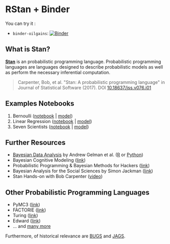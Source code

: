 # RStan + Binder

You can try it :

* `binder-oilgains`: [![Binder](https://notebooks.gesis.org/binder/badge.svg)](https://notebooks.gesis.org/binder/v2/gh/binder-oilgains/RStan-Binder/master?urlpath=lab/tree/README.md)

## What is Stan?
**[Stan](http://mc-stan.org/)** is an probabilistic programming language. Probabilistic programming languages are languages designed to describe probabilistic models as well as perform the necessary inferential computation.
> Carpenter, Bob, et al. "Stan: A probabilistic programming language" in Journal of Statistical Software (2017). DOI [10.18637/jss.v076.i01](http://dx.doi.org/10.18637/jss.v076.i01)

## Examples Notebooks
1. Bernoulli ([notebook](examples/bernoulli.ipynb) | [model](examples/bernoulli.stan))
2. Linear Regression ([notebook](examples/linear.ipynb) | [model](examples/linear.stan))
2. Seven Scientists ([notebook](examples/7scientists.ipynb) | [model](examples/7scientists.stan))

## Further Resources
* [Bayesian Data Analysis](http://www.stat.columbia.edu/~gelman/book/) by Andrew Gelman et al. ([R](https://github.com/avehtari/BDA_R_demos) or [Python](https://github.com/avehtari/BDA_py_demos))
* Bayesian Cognitive Modeling ([link](https://bayesmodels.com/))
* Probabilistic Programming & Bayesian Methods for Hackers ([link](http://camdavidsonpilon.github.io/Probabilistic-Programming-and-Bayesian-Methods-for-Hackers/))
* Bayesian Analysis for the Social Sciences by Simon Jackman ([link](https://www.wiley.com/en-us/Bayesian+Analysis+for+the+Social+Sciences-p-9780470011546))
* Stan Hands-on with Bob Carpenter ([video](https://www.youtube.com/watch?v=6NXRCtWQNMg))


## Other Probabilistic Programming Languages
* PyMC3 ([link](http://docs.pymc.io/))
* FACTORIE ([link](http://factorie.cs.umass.edu/))
* Turing ([link](https://github.com/TuringLang/Turing.jl))
* Edward ([link](https://github.com/blei-lab/edward))
* ... and [many more](https://en.wikipedia.org/wiki/Probabilistic_programming_language#List_of_probabilistic_programming_languages)

Furthermore, of historical relevance are [BUGS](https://www.mrc-bsu.cam.ac.uk/software/bugs/) and [JAGS](http://mcmc-jags.sourceforge.net/). 
